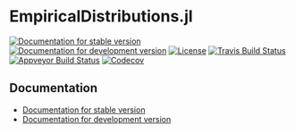 # EmpiricalDistributions.jl

[![Documentation for stable version](https://img.shields.io/badge/docs-stable-blue.svg)](https://oschulz.github.io/EmpiricalDistributions.jl/stable)
[![Documentation for development version](https://img.shields.io/badge/docs-dev-blue.svg)](https://oschulz.github.io/EmpiricalDistributions.jl/dev)
[![License](http://img.shields.io/badge/license-MIT-brightgreen.svg?style=flat)](LICENSE.md)
[![Travis Build Status](https://travis-ci.com/oschulz/EmpiricalDistributions.jl.svg?branch=master)](https://travis-ci.com/oschulz/EmpiricalDistributions.jl)
[![Appveyor Build Status](https://ci.appveyor.com/api/projects/status/github/oschulz/EmpiricalDistributions.jl?branch=master&svg=true)](https://ci.appveyor.com/project/oschulz/EmpiricalDistributions-jl)
[![Codecov](https://codecov.io/gh/oschulz/EmpiricalDistributions.jl/branch/master/graph/badge.svg)](https://codecov.io/gh/oschulz/EmpiricalDistributions.jl)


## Documentation

* [Documentation for stable version](https://oschulz.github.io/EmpiricalDistributions.jl/stable)
* [Documentation for development version](https://oschulz.github.io/EmpiricalDistributions.jl/dev)

